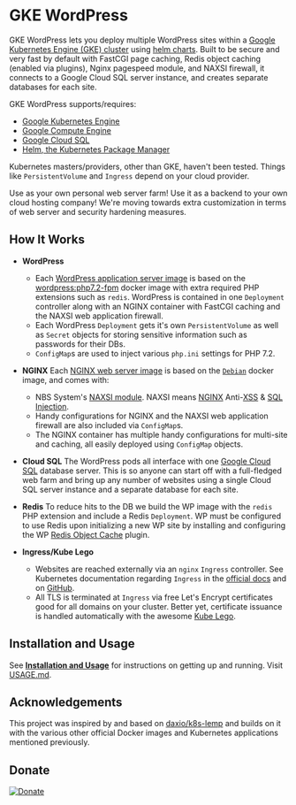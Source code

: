# GKE WordPress
GKE WordPress lets you deploy multiple WordPress sites within a [Google Kubernetes Engine (GKE) cluster](https://cloud.google.com/kubernetes-engine/docs/concepts/kubernetes-engine-overview) using [helm charts](https://helm.sh/). Built to be secure and very fast by default with FastCGI page caching, Redis object caching (enabled via plugins), Nginx pagespeed module, and NAXSI firewall, it connects to a Google Cloud SQL server instance, and creates separate databases for each site.

GKE WordPress supports/requires:
- [Google Kubernetes Engine](https://cloud.google.com/kubernetes-engine "Google Kubernetes Engine")
- [Google Compute Engine](https://cloud.google.com/compute "Google Compute Engine")
- [Google Cloud SQL](https://cloud.google.com/sql/ "Google Cloud SQL")
- [Helm, the Kubernetes Package Manager](https://helm.sh/)

Kubernetes masters/providers, other than GKE, haven't been tested. Things like `PersistentVolume` and `Ingress` depend on your cloud provider.

Use as your own personal web server farm! Use it as a backend to your own cloud hosting company! We're moving towards extra customization in terms of web server and security hardening measures.

## How It Works
* **WordPress**
  * Each [WordPress application server image](https://github.com/stcox/wordpress "WordPress for Kubernetes WordPress") is based on the [wordpress:php7.2-fpm](https://hub.docker.com/r/_/wordpress/ "Official WordPress Docker image") docker image with extra required PHP extensions such as `redis`. WordPress is contained in one `Deployment` controller along with an NGINX container with FastCGI caching and the NAXSI web application firewall.
  * Each WordPress `Deployment` gets it's own `PersistentVolume` as well as `Secret` objects for storing sensitive information such as passwords for their DBs.
  * `ConfigMap`s are used to inject various `php.ini` settings for PHP 7.2.

* **NGINX**
Each [NGINX web server image](https://github.com/stcox/nginx) is based on the [`Debian`](https://hub.docker.com/_/debian/) docker image, and comes with:
  * NBS System's [NAXSI module](https://github.com/nbs-system/naxsi). NAXSI means [NGINX](http://nginx.org/) Anti-[XSS](https://www.owasp.org/index.php/Cross-site_Scripting_%28XSS%29) & [SQL Injection](https://www.owasp.org/index.php/SQL_injection).
  * Handy configurations for NGINX and the NAXSI web application firewall are also included via `ConfigMap`s.
  * The NGINX container has multiple handy configurations for multi-site and caching, all easily deployed using `ConfigMap` objects.

* **Cloud SQL**
The WordPress pods all interface with one [Google Cloud SQL](https://cloud.google.com/sql/) database server. This is so anyone can start off with a full-fledged web farm and bring up any number of websites using a single Cloud SQL server instance and a separate database for each site.

* **Redis**
To reduce hits to the DB we build the WP image with the `redis` PHP extension and include a Redis `Deployment`. WP must be configured to use Redis upon initializing a new WP site by installing and configuring the WP [Redis Object Cache](https://wordpress.org/plugins/redis-cache/ "Redis Object Cache plugin for WordPress") plugin.

* **Ingress/Kube Lego**
  * Websites are reached externally via an `nginx` `Ingress` controller. See Kubernetes documentation regarding `Ingress` in the [official docs](https://kubernetes.io/docs/user-guide/ingress/ "Ingress Resources") and on [GitHub](https://github.com/kubernetes/ingress/blob/master/controllers/nginx/README.md "NGINX Ingress Controller").
  * All TLS is terminated at `Ingress` via free Let's Encrypt certificates good for all domains on your cluster. Better yet, certificate issuance is handled automatically with the awesome [Kube Lego](https://github.com/jetstack/kube-lego "Kube Lego").

## Installation and Usage
See [**Installation and Usage**](USAGE.md) for instructions on getting up and running.
Visit [USAGE.md](USAGE.md "Installation & Usage").

## Acknowledgements
This project was inspired by and based on [daxio/k8s-lemp](https://github.com/daxio/k8s-lemp "Kubernetes LEMP Stack") and builds on it with the various other official Docker images and Kubernetes applications mentioned previously.

## Donate
[![Donate](https://img.shields.io/badge/Donate-PayPal-green.svg)](https://www.paypal.com/cgi-bin/webscr?cmd=_s-xclick&hosted_button_id=FNLE7XYVKHSS2)
